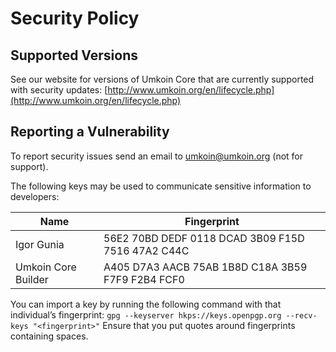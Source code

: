 # Security Policy

## Supported Versions

See our website for versions of Umkoin Core that are currently supported with
security updates: [http://www.umkoin.org/en/lifecycle.php](http://www.umkoin.org/en/lifecycle.php)

## Reporting a Vulnerability

To report security issues send an email to umkoin@umkoin.org (not for support).

The following keys may be used to communicate sensitive information to developers:

| Name | Fingerprint |
|------|-------------|
| Igor Gunia | 56E2 70BD DEDF 0118 DCAD 3B09 F15D 7516 47A2 C44C |
| Umkoin Core Builder | A405 D7A3 AACB 75AB 1B8D C18A 3B59 F7F9 F2B4 FCF0 |

You can import a key by running the following command with that individual’s fingerprint: `gpg --keyserver hkps://keys.openpgp.org --recv-keys "<fingerprint>"` Ensure that you put quotes around fingerprints containing spaces.
